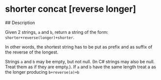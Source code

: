 # shorter concat [reverse longer]

## Description

Given 2 strings, `a` and `b`, return a string of the form: `shorter+reverse(longer)+shorter`.

In other words, the shortest string has to be put as prefix and as suffix of the reverse of the longest.

Strings `a` and `b` may be empty, but not null. (In C# strings may also be null. Treat them as if they are empty.).
If `a` and `b` have the same length treat a as the longer producing `b+reverse(a)+b`
